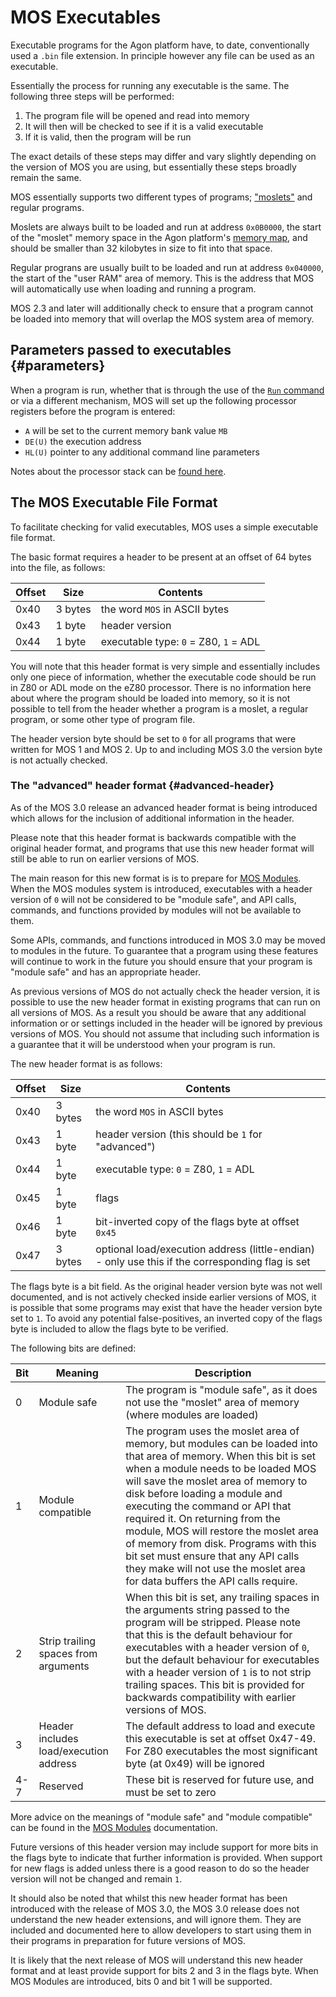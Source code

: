 # MOS Executables

Executable programs for the Agon platform have, to date, conventionally used a `.bin` file extension.  In principle however any file can be used as an executable.

Essentially the process for running any executable is the same.  The following three steps will be performed:

1. The program file will be opened and read into memory
2. It will then will be checked to see if it is a valid executable
3. If it is valid, then the program will be run

The exact details of these steps may differ and vary slightly depending on the version of MOS you are using, but essentially these steps broadly remain the same.

MOS essentially supports two different types of programs; ["moslets"](../MOS.md#moslets) and regular programs.

Moslets are always built to be loaded and run at address `0x0B0000`, the start of the "moslet" memory space in the Agon platform's [memory map](../MOS.md#memory-map), and should be smaller than 32 kilobytes in size to fit into that space.

Regular prograns are usually built to be loaded and run at address `0x040000`, the start of the "user RAM" area of memory.  This is the address that MOS will automatically use when loading and running a program.

MOS 2.3 and later will additionally check to ensure that a program cannot be loaded into memory that will overlap the MOS system area of memory.

## Parameters passed to executables {#parameters}

When a program is run, whether that is through the use of the [`Run` command](Star-Commands.md#run) or via a different mechanism, MOS will set up the following processor registers before the program is entered:

- `A` will be set to the current memory bank value `MB`
- `DE(U)` the execution address
- `HL(U)` pointer to any additional command line parameters

Notes about the processor stack can be [found here](../MOS.md#the-stack).

## The MOS Executable File Format

To facilitate checking for valid executables, MOS uses a simple executable file format.

The basic format requires a header to be present at an offset of 64 bytes into the file, as follows:

| Offset | Size | Contents |
|--------|------|----------|
| 0x40   | 3 bytes | the word `MOS` in ASCII bytes |
| 0x43   | 1 byte | header version |
| 0x44   | 1 byte | executable type: `0` = Z80, `1` = ADL |

You will note that this header format is very simple and essentially includes only one piece of information, whether the executable code should be run in Z80 or ADL mode on the eZ80 processor.  There is no information here about where the program should be loaded into memory, so it is not possible to tell from the header whether a program is a moslet, a regular program, or some other type of program file.

The header version byte should be set to `0` for all programs that were written for MOS 1 and MOS 2.  Up to and including MOS 3.0 the version byte is not actually checked.

### The "advanced" header format {#advanced-header}

As of the MOS 3.0 release an advanced header format is being introduced which allows for the inclusion of additional information in the header.

Please note that this header format is backwards compatible with the original header format, and programs that use this new header format will still be able to run on earlier versions of MOS.

The main reason for this new format is is to prepare for [MOS Modules](./Modules.md).  When the MOS modules system is introduced, executables with a header version of `0` will not be considered to be "module safe", and API calls, commands, and functions provided by modules will not be available to them.

Some APIs, commands, and functions introduced in MOS 3.0 may be moved to modules in the future.  To guarantee that a program using these features will continue to work in the future you should ensure that your program is "module safe" and has an appropriate header.

As previous versions of MOS do not actually check the header version, it is possible to use the new header format in existing programs that can run on all versions of MOS.  As a result you should be aware that any additional information or or settings included in the header will be ignored by previous versions of MOS.  You should not assume that including such information is a guarantee that it will be understood when your program is run.

The new header format is as follows:

| Offset | Size | Contents |
|--------|------|----------|
| 0x40   | 3 bytes | the word `MOS` in ASCII bytes |
| 0x43   | 1 byte | header version (this should be `1` for "advanced") |
| 0x44   | 1 byte | executable type: `0` = Z80, `1` = ADL |
| 0x45   | 1 byte | flags |
| 0x46   | 1 byte | bit-inverted copy of the flags byte at offset `0x45` |
| 0x47   | 3 bytes | optional load/execution address (little-endian) - only use this if the corresponding flag is set |

The flags byte is a bit field.  As the original header version byte was not well documented, and is not actively checked inside earlier versions of MOS, it is possible that some programs may exist that have the header version byte set to `1`.  To avoid any potential false-positives, an inverted copy of the flags byte is included to allow the flags byte to be verified.

The following bits are defined:

| Bit | Meaning | Description |
|-----|---------|-------------|
| 0   | Module safe | The program is "module safe", as it does not use the "moslet" area of memory (where modules are loaded) |
| 1   | Module compatible | The program uses the moslet area of memory, but modules can be loaded into that area of memory.  When this bit is set when a module needs to be loaded MOS will save the moslet area of memory to disk before loading a module and executing the command or API that required it.  On returning from the module, MOS will restore the moslet area of memory from disk.  Programs with this bit set must ensure that any API calls they make will not use the moslet area for data buffers the API calls require. |
| 2   | Strip trailing spaces from arguments | When this bit is set, any trailing spaces in the arguments string passed to the program will be stripped.  Please note that this is the default behaviour for executables with a header version of `0`, but the default behaviour for executables with a header version of `1` is to not strip trailing spaces.  This bit is provided for backwards compatibility with earlier versions of MOS. |
| 3   | Header includes load/execution address | The default address to load and execute this executable is set at offset 0x47-49.  For Z80 executables the most significant byte (at 0x49) will be ignored |
| 4-7 | Reserved | These bit is reserved for future use, and must be set to zero | 

More advice on the meanings of "module safe" and "module compatible" can be found in the [MOS Modules](./Modules.md) documentation.

Future versions of this header version may include support for more bits in the flags byte to indicate that further information is provided.  When support for new flags is added unless there is a good reason to do so the header version will not be changed and remain `1`.

It should also be noted that whilst this new header format has been introduced with the release of MOS 3.0, the MOS 3.0 release does not understand the new header extensions, and will ignore them.  They are included and documented here to allow developers to start using them in their programs in preparation for future versions of MOS.

It is likely that the next release of MOS will understand this new header format and at least provide support for bits 2 and 3 in the flags byte.  When MOS Modules are introduced, bits 0 and bit 1 will be supported.
